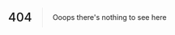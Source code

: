 <!DOCTYPE html><head><meta name="generator" content="Hexo 3.9.0"><meta name="viewport" content="width=device-width,initial-scale=1,user-scalable=no"><style>body{margin:0;font-family:-apple-system,BlinkMacSystemFont,"Segoe UI",Roboto,Oxygen,Ubuntu,Cantarell,"Fira Sans","Droid Sans","Helvetica Neue",sans-serif;cursor:default;-webkit-user-select:none;-moz-user-select:none;-ms-user-select:none;user-select:none;-webkit-font-smoothing:antialiased;text-rendering:optimizeLegibility;position:absolute;top:0;left:0;right:0;bottom:0;display:flex;flex-direction:column}aside,main,section{display:flex;justify-content:center;align-items:center;flex-direction:column}main{height:100%}aside{background:#000;flex-shrink:1;padding:30px 20px}aside p{margin:0;color:#999;font-size:14px;line-height:24px}aside a{color:#fff;text-decoration:none}section span{font-size:24px;font-weight:500;display:block;border-bottom:1px solid #eaeaea;text-align:center;padding-bottom:20px;width:100px}section p{font-size:14px;font-weight:400}section span+p{margin:20px 0 0 0}@media (min-width:768px){section{height:40px;flex-direction:row}section p,section span{height:100%;line-height:40px}section span{border-bottom:0;border-right:1px solid #eaeaea;padding:0 20px 0 0;width:auto}section span+p{margin:0;padding-left:20px}aside{padding:50px 0}aside p{max-width:520px;text-align:center}}</style></head><body><main><section> <span>404</span><p>Ooops there's nothing to see here</p></section></main></body>
